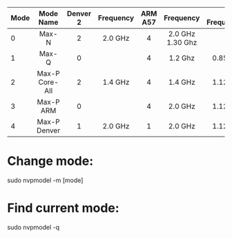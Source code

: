 |Mode |Mode Name      |Denver 2 |Frequency |ARM A57 |Frequency |GPU Frequency|
|-----|:-------------:|:-------:|:--------:|:------:|:--------:|------------:|
|0	  |Max-N	        |2	      |2.0 GHz   |4       |2.0 GHz   1.30 Ghz      |
|1	  |Max-Q	        |0        |	 	       |4       |1.2 Ghz   |0.85 Ghz     |
|2	  |Max-P Core-All |2        |	1.4 GHz  |4	      |1.4 GHz	 |1.12 Ghz     |
|3	  |Max-P ARM	    |0        |	 	       |4	      |2.0 GHz	 |1.12 Ghz     |
|4	  |Max-P Denver   |1      	|2.0 GHz	 |1	      |2.0 GHz	 |1.12 Ghz     |

# Change mode:
sudo nvpmodel -m [mode]

# Find current mode:
sudo nvpmodel -q
